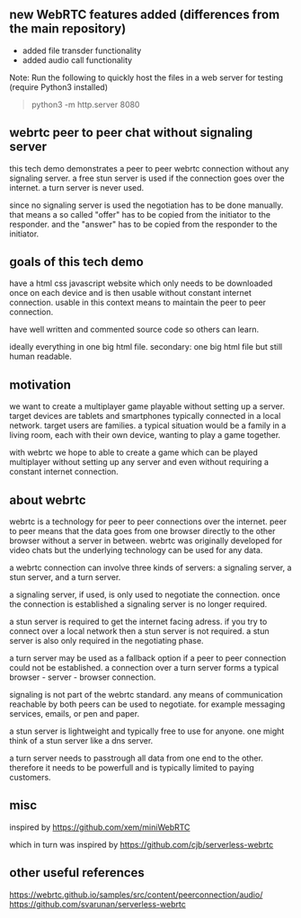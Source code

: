 new WebRTC features added (differences from the main repository)
-------------------------------------------------
- added file transder functionality
- added audio call functionality

Note: Run the following to quickly host the files in a web server for testing (require Python3 installed)
> python3 -m http.server 8080


webrtc peer to peer chat without signaling server
-------------------------------------------------

this tech demo demonstrates a peer to peer webrtc connection
without any signaling server.
a free stun server is used if the connection goes over the internet.
a turn server is never used.

since no signaling server is used the negotiation has to be done manually.
that means a so called "offer" has to be copied from the initiator to
the responder. and the "answer" has to be copied from the responder to
the initiator.

goals of this tech demo
-----------------------

have a html css javascript website which only needs to be downloaded once
on each device and is then usable without constant internet connection.
usable in this context means to maintain the peer to peer connection.

have well written and commented source code so others can learn.

ideally everything in one big html file.
secondary: one big html file but still human readable.

motivation
----------

we want to create a multiplayer game playable without setting up a server.
target devices are tablets and smartphones
typically connected in a local network.
target users are families.
a typical situation would be a family in a living room,
each with their own device, wanting to play a game together.

with webrtc we hope to able to create a game which can be played
multiplayer without setting up any server and even without requiring
a constant internet connection.

about webrtc
------------

webrtc is a technology for peer to peer connections over the internet.
peer to peer means that the data goes from one browser directly
to the other browser without a server in between.
webrtc was originally developed for video chats but the underlying
technology can be used for any data.

a webrtc connection can involve three kinds of servers:
a signaling server, a stun server, and a turn server.

a signaling server, if used, is only used to negotiate the connection.
once the connection is established a signaling server is no longer required.

a stun server is required to get the internet facing adress.
if you try to connect over a local network then a stun server is not required.
a stun server is also only required in the negotiating phase.

a turn server may be used as a fallback option if a peer to peer connection
could not be established.
a connection over a turn server forms a typical
browser - server - browser connection.

signaling is not part of the webrtc standard.
any means of communication reachable by both peers can be used to negotiate.
for example messaging services, emails, or pen and paper.

a stun server is lightweight and typically free to use for anyone.
one might think of a stun server like a dns server.

a turn server needs to passtrough all data from one end to the other.
therefore it needs to be powerfull and is typically
limited to paying customers.

misc
----

inspired by https://github.com/xem/miniWebRTC

which in turn was inspired by https://github.com/cjb/serverless-webrtc


other useful references
----
https://webrtc.github.io/samples/src/content/peerconnection/audio/
https://github.com/svarunan/serverless-webrtc
